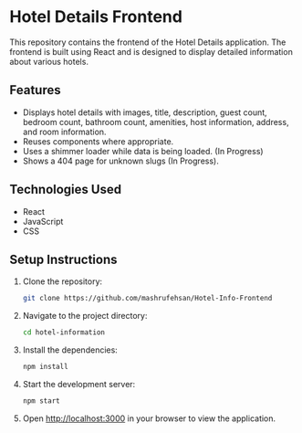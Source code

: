 # Hotel Details Frontend

This repository contains the frontend of the Hotel Details application. The frontend is built using React and is designed to display detailed information about various hotels.

## Features
- Displays hotel details with images, title, description, guest count, bedroom count, bathroom count, amenities, host information, address, and room information.
- Reuses components where appropriate.
- Uses a shimmer loader while data is being loaded. (In Progress)
- Shows a 404 page for unknown slugs (In Progress).

## Technologies Used
- React
- JavaScript
- CSS


## Setup Instructions
1. Clone the repository:
    ```bash
    git clone https://github.com/mashrufehsan/Hotel-Info-Frontend
    ```
2. Navigate to the project directory:
    ```bash
    cd hotel-information
    ```
3. Install the dependencies:
    ```bash
    npm install
    ```
4. Start the development server:
    ```bash
    npm start
    ```
5. Open [http://localhost:3000](http://localhost:3000) in your browser to view the application.
